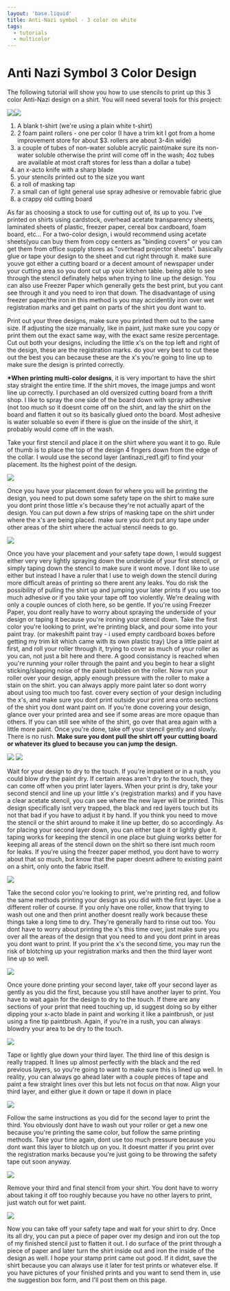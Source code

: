 ```yaml
---
layout: 'base.liquid'
title: Anti-Nazi symbol - 3 color on white
tags:
  - tutorials
  - multicolor
---
```


# Anti Nazi Symbol 3 Color Design

The following tutorial will show you how to use stencils to print up this 3 color Anti-Nazi design on a shirt. You will need several tools for this project:

![](/assets/img/tutorials/anti-nazi-3-color-blankt.jpg)![](/assets/img/tutorials/anti-nazi-3-color-tools.jpg)

1.  A blank t-shirt (we're using a plain white t-shirt)
2.  2 foam paint rollers - one per color (I have a trim kit I got from a home improvement store for about $3. rollers are about 3-4in wide)
3.  a couple of tubes of non-water soluble acrylic paint(make sure its non-water soluble otherwise the print will come off in the wash; 4oz tubes are available at most craft stores for less than a dollar a tube)
4.  an x-acto knife with a sharp blade
5.  your stencils printed out to the size you want
6.  a roll of masking tap
7.  a small can of light general use spray adhesive or removable fabric glue
8.  a crappy old cutting board

As far as choosing a stock to use for cutting out of, its up to you. I've printed on shirts using cardstock, overhead acetate transparency sheets, laminated sheets of plastic, freezer paper, cereal box cardboard, foam board, etc... For a two-color design, i would recommend using acetate sheets(you can buy them from copy centers as "binding covers" or you can get them from office supply stores as "overhead projector sheets". basically glue or tape your design to the sheet and cut right through it. make sure youve got either a cutting board or a decent amount of newspaper under your cutting area so you dont cut up your kitchen table. being able to see through the stencil definately helps when trying to line up the design. You can also use Freezer Paper which generally gets the best print, but you cant see through it and you need to iron that down. The disadvantage of using freezer paper/the iron in this method is you may accidentily iron over wet registration marks and get paint on parts of the shirt you dont want to.

Print out your three designs, make sure you printed them out to the same size. If adjusting the size manually, like in paint, just make sure you copy or print them out the exact same way, with the exact same resize percentage. Cut out both your designs, including the little x's on the top left and right of the design, these are the registration marks. do your very best to cut these out the best you can because these are the x's you're going to line up to make sure the design is printed correctly.

**\*When printing multi-color designs**, it is very important to have the shirt stay straight the entire time. If the shirt moves, the image jumps and wont line up correctly. I purchased an old oversized cutting board from a thrift shop. I like to spray the one side of the board down with spray adhesive (not too much so it doesnt come off on the shirt, and lay the shirt on the board and flatten it out so its basically glued onto the board. Most adhesive is water soluable so even if there is glue on the inside of the shirt, it probably would come off in the wash.

Take your first stencil and place it on the shirt where you want it to go. Rule of thumb is to place the top of the design 4 fingers down from the edge of the collar. I would use the second layer (antinazi_red1.gif) to find your placement. Its the highest point of the design.

![](/assets/img/tutorials/anti-nazi-3-color-1.jpg)

Once you have your placement down for where you will be printing the design, you need to put down some safety tape on the shirt to make sure you dont print those little x's because they're not actually apart of the design. You can put down a few strips of masking tape on the shirt under where the x's are being placed. make sure you dont put any tape under other areas of the shirt where the actual stencil needs to go.

![](/assets/img/tutorials/anti-nazi-3-color-2.jpg)

Once you have your placement and your safety tape down, I would suggest either very very lightly spraying down the underside of your first stencil, or simply taping down the stencil to make sure it wont move. I dont like to use either but instead I have a ruler that I use to weigh down the stencil during more difficult areas of printing so there arent any leaks. You do risk the possibility of pulling the shirt up and jumping your later prints if you use too much adhesive or if you take your tape off too violently. We're dealing with only a couple ounces of cloth here, so be gentle. If you're using Freezer Paper, you dont really have to worry about spraying the underside of your design or taping it because you're ironing your stencil down.
Take the first color you're looking to print, we're printing black, and pour some into your paint tray. (or makeshift paint tray - i used empty cardboard boxes before getting my trim kit which came with its own plastic tray) Use a little paint at first, and roll your roller through it, trying to cover as much of your roller as you can, not just a bit here and there. A good consistancy is reached when you're running your roller through the paint and you begin to hear a slight sticking/slapping noise of the paint bubbles on the roller. Now run your roller over your design, apply enough pressure with the roller to make a stain on the shirt. you can always apply more paint later so dont worry about using too much too fast. cover every section of your design including the x's, and make sure you dont print outside your print area onto sections of the shirt you dont want paint on. If you're done covering your design, glance over your printed area and see if some areas are more opaque than others. If you can still see white of the shirt, go over that area again with a little more paint. Once you're done, take off your stencil gently and slowly. There is no rush. **Make sure you dont pull the shirt off your cutting board or whatever its glued to because you can jump the design.**

![](/assets/img/tutorials/anti-nazi-3-color-3.jpg) ![](/assets/img/tutorials/anti-nazi-3-color-4.jpg)

Wait for your design to dry to the touch. If you're impatient or in a rush, you could blow dry the paint dry. If certain areas aren't dry to the touch, they can come off when you print later layers. When your print is dry, take your second stencil and line up your little x's (registration marks) and if you have a clear acetate stencil, you can see where the new layer will be printed. This design specifically isnt very trapped, the black and red layers touch but its not that bad if you have to adjust it by hand. If you think you need to move the stencil or the shirt around to make it line up better, do so accordingly. As for placing your second layer down, you can either tape it or lightly glue it. taping works for keeping the stencil in one place but gluing works better for keeping all areas of the stencil down on the shirt so there isnt much room for leaks. If you're using the freezer paper method, you dont have to worry about that so much, but know that the paper doesnt adhere to existing paint on a shirt, only onto the fabric itself.

![](/assets/img/tutorials/anti-nazi-3-color-5.jpg)

Take the second color you're looking to print, we're printing red, and follow the same methods printing your design as you did with the first layer. Use a different roller of course. If you only have one roller, know that trying to wash out one and then print another doesnt really work because these things take a long time to dry. They're generally hard to rinse out too. You dont have to worry about printing the x's this time over, just make sure you over all the areas of the design that you need to and you dont print in areas you dont want to print. If you print the x's the second time, you may run the risk of blotching up your registration marks and then the third layer wont line up so well.

![](/assets/img/tutorials/anti-nazi-3-color-6.jpg)

Once youre done printing your second layer, take off your second layer as gently as you did the first, because you still have another layer to print. You have to wait again for the design to dry to the touch. If there are any sections of your print that need touching up, id suggest doing so by either dipping your x-acto blade in paint and working it like a paintbrush, or just using a fine tip paintbrush. Again, if you're in a rush, you can always blowdry your area to be dry to the touch.

![](/assets/img/tutorials/anti-nazi-3-color-7.jpg)

Tape or lightly glue down your third layer. The third line of this design is really trapped. It lines up almost perfectly with the black and the red previous layers, so you're going to want to make sure this is lined up well. In reality, you can always go ahead later with a couple pieces of tape and paint a few straight lines over this but lets not focus on that now. Align your third layer, and either glue it down or tape it down in place

![](/assets/img/tutorials/anti-nazi-3-color-8.jpg)

Follow the same instructions as you did for the second layer to print the third. You obviously dont have to wash out your roller or get a new one because you're printing the same color, but follow the same printing methods. Take your time again, dont use too much pressure because you dont want this layer to blotch up on you. It doesnt matter if you print over the registration marks because you're just going to be throwing the safety tape out soon anyway.

![](/assets/img/tutorials/anti-nazi-3-color-9.jpg)

Remove your third and final stencil from your shirt. You dont have to worry about taking it off too roughly because you have no other layers to print, just watch out for wet paint.

![](/assets/img/tutorials/anti-nazi-3-color-10.jpg)

Now you can take off your safety tape and wait for your shirt to dry. Once its all dry, you can put a piece of paper over my design and iron out the top of my finished stencil just to flatten it out. I do surface of the print through a piece of paper and later turn the shirt inside out and iron the inside of the design as well.
I hope your stamp print came out good. If it didnt, save the shirt because you can always use it later for test prints or whatever else. If you have pictures of your finished prints and you want to send them in, use the suggestion box form, and I'll post them on this page.
